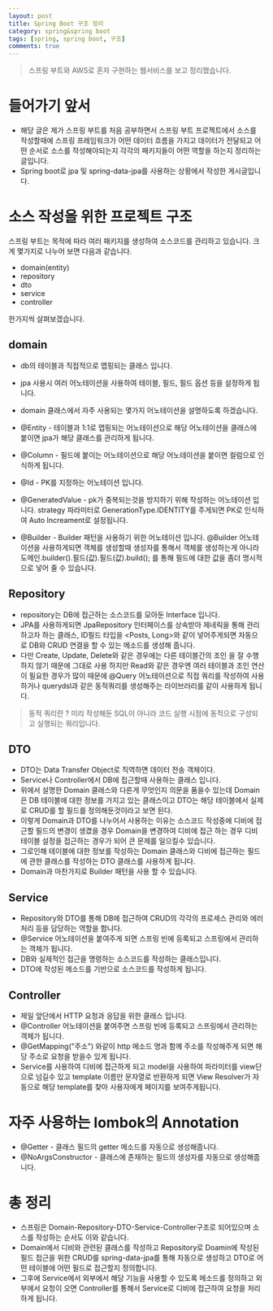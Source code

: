 ```yaml
---
layout: post
title: Spring Boot 구조 정리
category: spring&spring boot
tags: [spring, spring boot, 구조]
comments: true
---
```

<!----------------- 탬플릿
>안내말
## forEach
### 설명
[MDN]()
### 문법
```javascript

```
### 예시
```javascript

```

<center>
 <figure>
 <img src="/assets/post-img/git/git_diff.png" alt="views">
 <figcaption>cat을 통해서 git diff 결과를 표시</figcaption>
 </figure>
 </center>
------------------->
> 스프링 부트와 AWS로 혼자 구현하는 웹서비스를 보고 정리했습니다.

# 들어가기 앞서
- 해당 글은 제가 스프링 부트를 처음 공부하면서 스프링 부트 프로젝트에서 소스를 작성할때에
스프링 프레임워크가 어떤 데이터 흐름을 가지고 데이터가 전달되고 어떤 순서로 소스를 작성해야되는지
각각의 패키지들이 어떤 역할을 하는지 정리하는 글입니다.
- Spring boot로 jpa 및 spring-data-jpa를 사용하는 상황에서 작성한 게시글입니다.

# 소스 작성을 위한 프로젝트 구조

스프링 부트는 목적에 따라 여러 패키지를 생성하여 소스코드를 관리하고 있습니다.
크게 몇가지로 나누어 보면 다음과 같습니다.

- domain(entity)
- repository
- dto
- service
- controller

한가지씩 살펴보겠습니다.

## domain
- db의 테이블과 직접적으로 맵핑되는 클래스 입니다.
- jpa 사용시 여러 어노테이션을 사용하여 테이블, 필드, 필드 옵션 등을 설정하게 됩니다.
- domain 클래스에서 자주 사용되는 몇가지 어노테이션을 설명하도록 하겠습니다.

- @Entity - 테이블과 1:1로 맵핑되는 어노테이션으로 해당 어노테이션을 클래스에 붙이면 jpa가 해당 클래스를 관리하게 됩니다.  
- @Column - 필드에 붙이는 어노테이션으로 해당 어노테이션을 붙이면 컬럼으로 인식하게 됩니다.
- @Id - PK를 지정하는 어노테이션 입니다.  
- @GeneratedValue - pk가 중복되는것을 방지하기 위해 작성하는 어노테이션 입니다. strategy 파라미터로 GenerationType.IDENTITY를 주게되면 PK로 인식하여 Auto Increament로 설정됩니다.  
- @Builder - Builder 패턴을 사용하기 위한 어노테이션 입니다. @Builder 어노테이션을 사용하게되면 객체를 생성할때 생성자를 통해서 객체를 생성하는게 아니라 도메인.builder().필드(값).필드(값).build(); 를 통해 필드에 대한 값을 좀더 명시적으로 넣어 줄 수 있습니다.

## Repository
- repository는 DB에 접근하는 소스코드를 모아둔 Interface 입니다.
- JPA를 사용하게되면 JpaRepository 인터페이스를 상속받아 제네릭을 통해 관리하고자 하는 클래스, ID필드 타입을 <Posts, Long>와 같이 넣어주게되면 자동으로 DB와 CRUD 연결을 할 수 있는 메소드를 생성해 줍니다.
- 다만 Create, Update, Delete와 같은 경우에는 다른 테이블간의 조인 을 잘 수행하지 않기 때문에 그대로 사용 하지만 Read와 같은 경우엔 여러 테이블과 조인 연산이 필요한 경우가 많이 때문에 @Query 어노테이션으로 직접 쿼리를 작성하여 사용하거나 querydsl과 같은 동적쿼리를 생성해주는 라이브러리를 같이 사용하게 됩니다.

> 동적 쿼리란 ? 미리 작성해둔 SQL이 아니라 코드 실행 시점에 동적으로 구성되고 실행되는 쿼리입니다.

## DTO
- DTO는 Data Transfer Object로 직역하면 데이터 전송 객체이다.
- Service나 Controller에서 DB에 접근할때 사용하는 클래스 입니다.
- 위에서 설명한 Domain 클래스와 다른게 무엇인지 의문을 품을수 있는데 Domain은 DB 테이블에 대한 정보를 가지고 있는 클래스이고 DTO는 해당 테이블에서 실제로 CRUD를 할 필드를 정의해둔것이라고 보면 된다.
- 이렇게 Domain과 DTO를 나누어서 사용하는 이유는 소스코드 작성중에 디비에 접근할 필드의 변경이 생겼을 경우 Domain을 변경하여 디비에 접근 하는 경우 디비 테이블 설정을 접근하는 경우가 되어 큰 문제를 일으킬수 있습니다.
- 그로인해 테이블에 대한 정보를 작성하는 Domain 클래스와 디비에 접근하는 필드에 관한 클래스를 작성하는 DTO 클래스를 사용하게 됩니다.
- Domain과 마찬가지로 Builder 패턴을 사용 할 수 있습니다.

## Service
- Repository와 DTO를 통해 DB에 접근하여 CRUD의 각각의 프로세스 관리와 에러처리 등을 담당하는 역할을 합니다.
- @Service 어노테이션을 붙여주게 되면 스프링 빈에 등록되고 스프링에서 관리하는 객체가 됩니다.
- DB와 실제적인 접근을 명령하는 소스코드를 작성하는 클래스입니다.
- DTO에 작성된 메소드를 기반으로 소스코드를 작성하게 됩니다.


## Controller
- 제일 앞단에서 HTTP 요청과 응답을 위한 클래스 입니다.
- @Controller 어노테이션을 붙여주면 스프링 빈에 등록되고 스프링에서 관리하는 객체가 됩니다.
- @GetMapping("주소") 와같이 http 메소드 명과 함께 주소를 작성해주게 되면 해당 주소로 요청을 받을수 있게 됩니다.
- Service를 사용하여 디비에 접근하게 되고 model을 사용하여 파라미터를 view단으로 넘길수 있고 template 이름만 문자열로 반환하게 되면 View Resolver가 자동으로 해당 template를 찾아 사용자에게 페이지를 보여주게됩니다.

# 자주 사용하는 lombok의 Annotation

- @Getter - 클래스 필드의 getter 메소드를 자동으로 생성해줍니다.
- @NoArgsConstructor - 클래스에 존재하는 필드의 생성자를 자동으로 생성해줍니다.

# 총 정리
- 스프링은 Domain-Repository-DTO-Service-Controller구조로 되어있으며 소스를 작성하는 순서도 이와 같습니다.
- Domain에서 디비와 관련된 클래스를 작성하고 Repository로 Doamin에 작성된 필드 접근을 위한 CRUD를 spring-data-jpa를 통해 자동으로 생성하고 DTO로 어떤 테이블에 어떤 필드로 접근할지 정의합니다.
- 그후에 Service에서 외부에서 해당 기능을 사용할 수 있도록 메소드를 정의하고 외부에서 요청이 오면 Controller를 통해서 Service로 디비에 접근하여 요청을 처리하게 됩니다.





